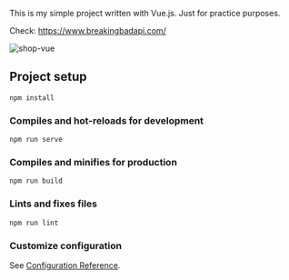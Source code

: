 This is my simple project written with Vue.js. Just for practice purposes.

Check: https://www.breakingbadapi.com/

![shop-vue](https://github.com/andrei-kozel/breaking-bad-vue/blob/master/src/assets/screen.png)

## Project setup

```
npm install
```

### Compiles and hot-reloads for development

```
npm run serve
```

### Compiles and minifies for production

```
npm run build
```

### Lints and fixes files

```
npm run lint
```

### Customize configuration

See [Configuration Reference](https://cli.vuejs.org/config/).
